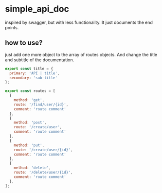 # simple_api_doc
 inspired by swagger, but with less functionality. It just documents the end points.


## how to use?
just add one more object to the array of routes objects. 
And change the title and subtitle of the documentation.
```js
export const title = {
  primary: 'API | title',
  secondary: 'sub-title'
};

export const routes = [
  {
    method: 'get',
    route: '/find/user/{id}',
    comment: 'route comment'
  },
  {
    method: 'post',
    route: '/create/user',
    comment: 'route comment'
  },
  {
    method: 'put',
    route: '/create/user/{id}',
    comment: 'route comment'
  },
  {
    method: 'delete',
    route: '/delete/user/{id}',
    comment: 'route comment'
  },
];
```